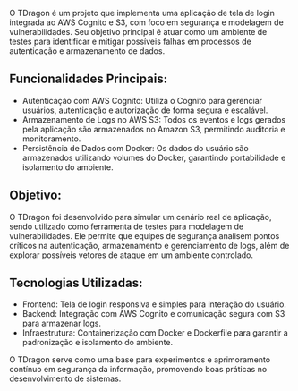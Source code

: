 O TDragon é um projeto que implementa uma aplicação de tela de login integrada ao AWS Cognito e S3, com foco em segurança e modelagem de vulnerabilidades. Seu objetivo principal é atuar como um ambiente de testes para identificar e mitigar possíveis falhas em processos de autenticação e armazenamento de dados.

## Funcionalidades Principais:
* Autenticação com AWS Cognito: Utiliza o Cognito para gerenciar usuários, autenticação e autorização de forma segura e escalável.
* Armazenamento de Logs no AWS S3: Todos os eventos e logs gerados pela aplicação são armazenados no Amazon S3, permitindo auditoria e monitoramento.
* Persistência de Dados com Docker: Os dados do usuário são armazenados utilizando volumes do Docker, garantindo portabilidade e isolamento do ambiente.

## Objetivo:
O TDragon foi desenvolvido para simular um cenário real de aplicação, sendo utilizado como ferramenta de testes para modelagem de vulnerabilidades. Ele permite que equipes de segurança analisem pontos críticos na autenticação, armazenamento e gerenciamento de logs, além de explorar possíveis vetores de ataque em um ambiente controlado.

## Tecnologias Utilizadas:
* Frontend: Tela de login responsiva e simples para interação do usuário.
* Backend: Integração com AWS Cognito e comunicação segura com S3 para armazenar logs.
* Infraestrutura: Containerização com Docker e Dockerfile para garantir a padronização e isolamento do ambiente.

O TDragon serve como uma base para experimentos e aprimoramento contínuo em segurança da informação, promovendo boas práticas no desenvolvimento de sistemas.
